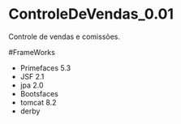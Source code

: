 # ControleDeVendas_0.01
Controle de vendas e comissões.

#FrameWorks
<ul>
<li>Primefaces 5.3</li>
<li>JSF 2.1</li>
<li>jpa 2.0</li>
<li>Bootsfaces</li>
<li>tomcat 8.2</li>
<li>derby</li>
</ul>
